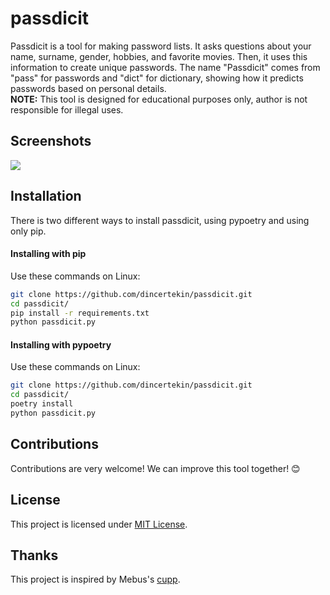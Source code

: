 # passdicit
Passdicit is a tool for making password lists. It asks questions about your name, surname, gender, hobbies, and favorite movies. Then, it uses this information to create unique passwords. The name "Passdicit" comes from "pass" for passwords and "dict" for dictionary, showing how it predicts passwords based on personal details.  
**NOTE:** This tool is designed for educational purposes only, author is not responsible for illegal uses.

## Screenshots
![](https://i.imgur.com/uehuyKX.png)

## Installation
There is two different ways to install passdicit, using pypoetry and using only pip.

#### Installing with pip  
Use these commands on Linux:  
```bash
git clone https://github.com/dincertekin/passdicit.git
cd passdicit/
pip install -r requirements.txt
python passdicit.py
```

#### Installing with pypoetry
Use these commands on Linux:
```bash
git clone https://github.com/dincertekin/passdicit.git
cd passdicit/
poetry install
python passdicit.py
```

## Contributions
Contributions are very welcome! We can improve this tool together! 😊

## License
This project is licensed under [MIT License](LICENSE).

## Thanks
This project is inspired by Mebus's [cupp](https://github.com/Mebus/cupp).
